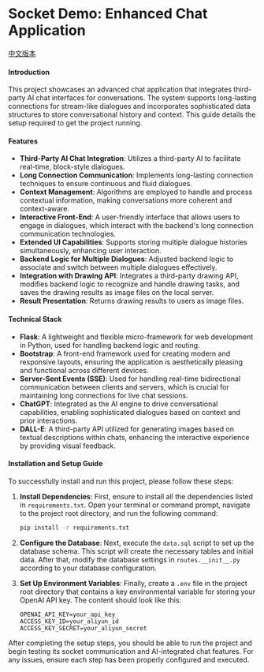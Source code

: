# Socket Demo: Enhanced Chat Application

[中文版本](README_zh.md)

#### Introduction
This project showcases an advanced chat application that integrates third-party AI chat interfaces for conversations. The system supports long-lasting connections for stream-like dialogues and incorporates sophisticated data structures to store conversational history and context. This guide details the setup required to get the project running.

#### Features
- **Third-Party AI Chat Integration**: Utilizes a third-party AI to facilitate real-time, block-style dialogues.
- **Long Connection Communication**: Implements long-lasting connection techniques to ensure continuous and fluid dialogues.
- **Context Management**: Algorithms are employed to handle and process contextual information, making conversations more coherent and context-aware.
- **Interactive Front-End**: A user-friendly interface that allows users to engage in dialogues, which interact with the backend's long connection communication technologies.
- **Extended UI Capabilities**: Supports storing multiple dialogue histories simultaneously, enhancing user interaction.
- **Backend Logic for Multiple Dialogues**: Adjusted backend logic to associate and switch between multiple dialogues effectively.
- **Integration with Drawing API**: Integrates a third-party drawing API, modifies backend logic to recognize and handle drawing tasks, and saves the drawing results as image files on the local server.
- **Result Presentation**: Returns drawing results to users as image files.

#### Technical Stack
- **Flask**: A lightweight and flexible micro-framework for web development in Python, used for handling backend logic and routing.
- **Bootstrap**: A front-end framework used for creating modern and responsive layouts, ensuring the application is aesthetically pleasing and functional across different devices.
- **Server-Sent Events (SSE)**: Used for handling real-time bidirectional communication between clients and servers, which is crucial for maintaining long connections for live chat sessions.
- **ChatGPT**: Integrated as the AI engine to drive conversational capabilities, enabling sophisticated dialogues based on context and prior interactions.
- **DALL-E**: A third-party API utilized for generating images based on textual descriptions within chats, enhancing the interactive experience by providing visual feedback.

#### Installation and Setup Guide

To successfully install and run this project, please follow these steps:

1. **Install Dependencies**:
   First, ensure to install all the dependencies listed in `requirements.txt`. Open your terminal or command prompt, navigate to the project root directory, and run the following command:
   ```bash
   pip install -r requirements.txt
   ```

2. **Configure the Database**:
   Next, execute the `data.sql` script to set up the database schema. This script will create the necessary tables and initial data. After that, modify the database settings in `routes.__init__.py` according to your database configuration.

3. **Set Up Environment Variables**:
   Finally, create a `.env` file in the project root directory that contains a key environmental variable for storing your OpenAI API key. The content should look like this:
   ```
   OPENAI_API_KEY=your_api_key
   ACCESS_KEY_ID=your_aliyun_id
   ACCESS_KEY_SECRET=your_aliyun_secret
   ```

After completing the setup steps, you should be able to run the project and begin testing its socket communication and AI-integrated chat features. For any issues, ensure each step has been properly configured and executed.